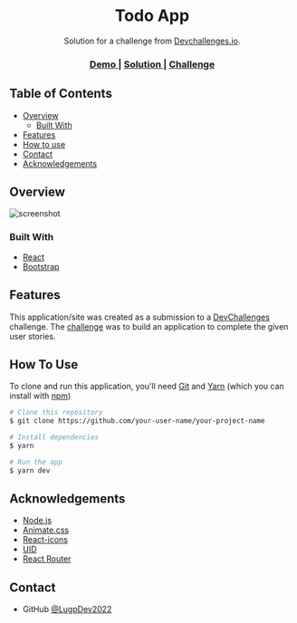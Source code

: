 <!-- Please update value in the {}  -->

<h1 align="center">Todo App</h1>

<div align="center">
   Solution for a challenge from  <a href="http://devchallenges.io" target="_blank">Devchallenges.io</a>.
</div>

<div align="center">
  <h3>
    <a href="https://lugp-todo-app.netlify.app/">
      Demo
    </a>
    <span> | </span>
    <a href="https://github.com/LugpDev2022/todo-app">
      Solution
    </a>
    <span> | </span>
    <a href="https://devchallenges.io/challenges/hH6PbOHBdPm6otzw2De5">
      Challenge
    </a>
  </h3>
</div>

<!-- TABLE OF CONTENTS -->

## Table of Contents

- [Overview](#overview)
  - [Built With](#built-with)
- [Features](#features)
- [How to use](#how-to-use)
- [Contact](#contact)
- [Acknowledgements](#acknowledgements)

<!-- OVERVIEW -->

## Overview

![screenshot](https://user-images.githubusercontent.com/97978467/192303611-e447e87e-e06b-461d-9f3c-ee6b9e1e028c.png)

### Built With

<!-- This section should list any major frameworks that you built your project using. Here are a few examples.-->

- [React](https://reactjs.org/)
- [Bootstrap](https://getbootstrap.com/)

## Features

<!-- List the features of your application or follow the template. Don't share the figma file here :) -->

This application/site was created as a submission to a [DevChallenges](https://devchallenges.io/challenges) challenge. The [challenge](https://devchallenges.io/challenges/hH6PbOHBdPm6otzw2De5) was to build an application to complete the given user stories.

## How To Use

<!-- Example: -->

To clone and run this application, you'll need [Git](https://git-scm.com) and [Yarn](https://yarnpkg.com) (which you can install with [npm](http://npmjs.com))

```bash
# Clone this repository
$ git clone https://github.com/your-user-name/your-project-name

# Install dependencies
$ yarn

# Run the app
$ yarn dev
```

## Acknowledgements

<!-- This section should list any articles or add-ons/plugins that helps you to complete the project. This is optional but it will help you in the future. For example: -->

- [Node.js](https://nodejs.org/)
- [Animate.css](https://animate.style/)
- [React-icons](https://react-icons.github.io/react-icons/)
- [UID](https://www.npmjs.com/package/uid)
- [React Router](https://reactrouter.com/en/main)

## Contact

- GitHub [@LugpDev2022](https://github.com/LugpDev2022)
